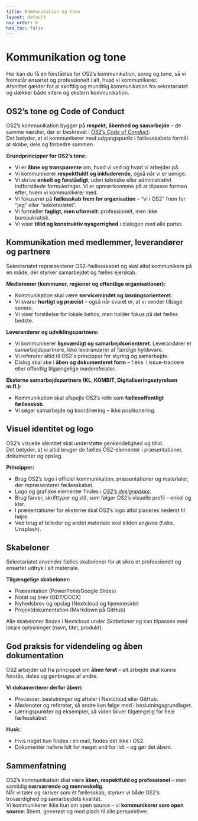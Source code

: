```yaml
---
title: Kommunikation og tone
layout: default
nav_order: 6
has_toc: false
---
```


# Kommunikation og tone

Her kan du få en forståelse for OS2’s kommunikation, sprog og tone, så vi fremstår ensartet og professionelt i alt, hvad vi kommunikerer.  
Afsnittet gælder for al skriftlig og mundtlig kommunikation fra sekretariatet og dækker både intern og ekstern kommunikation.  


## OS2’s tone og Code of Conduct
OS2’s kommunikation bygger på **respekt, åbenhed og samarbejde** – de samme værdier, der er beskrevet i *[OS2’s Code of Conduct](https://coc.os2.eu)*.  
Det betyder, at vi kommunikerer med udgangspunkt i fællesskabets formål: at skabe, dele og forbedre sammen.

**Grundprincipper for OS2’s tone:**
- Vi er **åbne og transparente** om, hvad vi ved og hvad vi arbejder på.  
- Vi kommunikerer **respektfuldt og inkluderende**, også når vi er uenige.  
- Vi skrive **enkelt og forståeligt**, uden tekniske eller administrativt indforståede formuleringer. Vi er opmærksomme på at tilpasse formen efter, hvem vi kommunikerer med.  
- Vi fokuserer på **fællesskab frem for organisation** – “vi i OS2” frem for “jeg” eller “sekretariatet”.  
- Vi formidler **fagligt, men uformelt**: professionelt, men ikke bureaukratisk.  
- Vi viser **tillid og konstruktiv nysgerrighed** i dialogen med alle parter.


## Kommunikation med medlemmer, leverandører og partnere
Sekretariatet repræsenterer OS2-fællesskabet og skal altid kommunikere på en måde, der styrker samarbejdet og fælles ejerskab.

**Medlemmer (kommuner, regioner og offentlige organisationer):**
- Kommunikation skal være **servicemindet og løsningsorienteret**.  
- Vi svarer **hurtigt og præcist** – også når svaret er, at vi vender tilbage senere.  
- Vi viser forståelse for lokale behov, men holder fokus på det fælles bedste.  

**Leverandører og udviklingspartnere:**
- Vi kommunikerer **ligeværdigt og samarbejdsorienteret**. Leverandører er samarbejdspartnere, ikke leverandører af færdige hyldevare.  
- Vi refererer altid til OS2's principper for styring og samarbejde.  
- Dialog skal ske i **åben og dokumenteret form** – f.eks. i issue-trackere eller offentlig tilgængelige mødereferater.

**Eksterne samarbejdspartnere (KL, KOMBIT, Digitaliseringsstyrelsen m.fl.):**
- Kommunikation skal afspejle OS2’s rolle som **fællesoffentligt fællesskab**.  
- Vi søger samarbejde og koordinering – ikke positionering.  


## Visuel identitet og logo
OS2’s visuelle identitet skal understøtte genkendelighed og tillid.  
Det betyder, at vi altid bruger de fælles OS2-elementer i præsentationer, dokumenter og opslag.

**Principper:**
- Brug OS2’s logo i officiel kommunikation, præsentationer og materialer, der repræsenterer fællesskabet.  
- Logo og grafiske elementer findes i *[OS2’s designpakke](https://boks.os2.eu/s/Di5cTQdSABd6ak4?path=%2FIdentitet%20og%20slide%20deck)*.  
- Brug farver, skrifttyper og stil, som følger OS2’s visuelle profil – enkel og klar.  
- I præsentationer for eksterne skal OS2’s logo altid placeres nederst til højre.  
- Ved brug af billeder og andet materiale skal kilden angives (f.eks. Unsplash).


## Skabeloner
Sekretariatet anvender fælles skabeloner for at sikre et professionelt og ensartet udtryk i alt materiale.

**Tilgængelige skabeloner:**
- Præsentation (PowerPoint/Google Slides)  
- Notat og brev (ODT/DOCX)  
- Nyhedsbrev og opslag (Nextcloud og hjemmeside)  
- Projektdokumentation (Markdown på GitHub)  

Alle skabeloner findes i Nextcloud under *Skabeloner* og kan tilpasses med lokale oplysninger (navn, titel, produkt).


## God praksis for videndeling og åben dokumentation
OS2 arbejder ud fra princippet om **åben først** – alt arbejde skal kunne forstås, deles og genbruges af andre.

**Vi dokumenterer derfor åbent:**
- Processer, beslutninger og aftaler i Nextcloud eller GitHub.  
- Mødenoter og referater, så andre kan følge med i beslutningsgrundlaget.  
- Læringspunkter og eksempler, så viden bliver tilgængelig for hele fællesskabet.  

**Husk:**
- Hvis noget kun findes i en mail, findes det ikke i OS2.  
- Dokumentér hellere lidt for meget end for lidt – og gør det åbent.  


## Sammenfatning
OS2’s kommunikation skal være **åben, respektfuld og professionel** – men samtidig **nærværende og menneskelig**.  
Når vi taler og skriver som ét fællesskab, styrker vi både OS2’s troværdighed og samarbejdets kvalitet.  
Vi kommunikerer ikke kun *om* open source – vi **kommunikerer som open source**: åbent, generøst og med plads til alle perspektiver.
